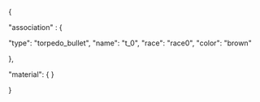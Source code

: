 {

"association" : {

"type": "torpedo_bullet",
"name": "t_0",
"race": "race0",
"color": "brown"

},

"material": {
}

}
